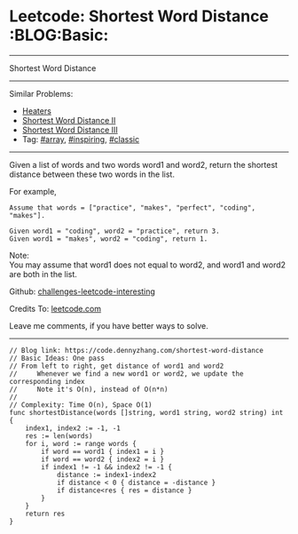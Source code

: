 # Leetcode: Shortest Word Distance     :BLOG:Basic:


---

Shortest Word Distance  

---

Similar Problems:  
-   [Heaters](https://code.dennyzhang.com/heaters)
-   [Shortest Word Distance II](https://code.dennyzhang.com/shortest-word-distance-ii)
-   [Shortest Word Distance III](https://code.dennyzhang.com/shortest-word-distance-iii)
-   Tag: [#array](https://code.dennyzhang.com/tag/array), [#inspiring](https://code.dennyzhang.com/tag/inspiring), [#classic](https://code.dennyzhang.com/tag/classic)

---

Given a list of words and two words word1 and word2, return the shortest distance between these two words in the list.  

For example,  

    Assume that words = ["practice", "makes", "perfect", "coding", "makes"].
    
    Given word1 = "coding", word2 = "practice", return 3.
    Given word1 = "makes", word2 = "coding", return 1.

Note:  
You may assume that word1 does not equal to word2, and word1 and word2 are both in the list.  

Github: [challenges-leetcode-interesting](https://github.com/DennyZhang/challenges-leetcode-interesting/tree/master/shortest-word-distance)  

Credits To: [leetcode.com](https://leetcode.com/problems/shortest-word-distance/description/)  

Leave me comments, if you have better ways to solve.  

---

    // Blog link: https://code.dennyzhang.com/shortest-word-distance
    // Basic Ideas: One pass
    // From left to right, get distance of word1 and word2
    //     Whenever we find a new word1 or word2, we update the corresponding index
    //     Note it's O(n), instead of O(n*n)
    //
    // Complexity: Time O(n), Space O(1)
    func shortestDistance(words []string, word1 string, word2 string) int {
        index1, index2 := -1, -1
        res := len(words)
        for i, word := range words {
            if word == word1 { index1 = i }
            if word == word2 { index2 = i }
            if index1 != -1 && index2 != -1 {
                distance := index1-index2
                if distance < 0 { distance = -distance }
                if distance<res { res = distance }
            }
        }
        return res
    }